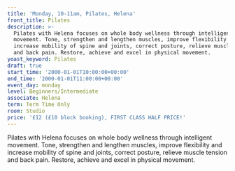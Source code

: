 ```yaml
---
title: 'Monday, 10-11am, Pilates, Helena'
front_title: Pilates
description: >-
  Pilates with Helena focuses on whole body wellness through intelligent
  movement. Tone, strengthen and lengthen muscles, improve flexibility and
  increase mobility of spine and joints, correct posture, relieve muscle tension
  and back pain. Restore, achieve and excel in physical movement.
yoast_keyword: Pilates
draft: true
start_time: '2000-01-01T10:00:00+00:00'
end_time: '2000-01-01T11:00:00+00:00'
event_day: monday
level: Beginners/Intermediate
associate: Helena
term: Term Time Only
room: Studio
price: '£12 (£10 block booking), FIRST CLASS HALF PRICE!'
---
```

Pilates with Helena focuses on whole body wellness through intelligent movement. Tone, strengthen and lengthen muscles, improve flexibility and increase mobility of spine and joints, correct posture, relieve muscle tension and back pain. Restore, achieve and excel in physical movement.
